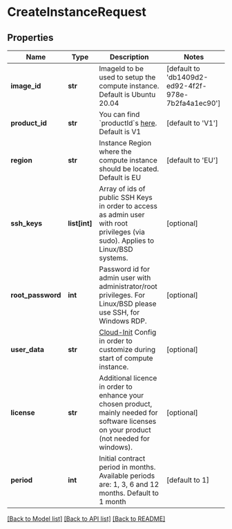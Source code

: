 # CreateInstanceRequest

## Properties
Name | Type | Description | Notes
------------ | ------------- | ------------- | -------------
**image_id** | **str** | ImageId to be used to setup the compute instance. Default is Ubuntu 20.04 | [default to 'db1409d2-ed92-4f2f-978e-7b2fa4a1ec90']
**product_id** | **str** | You can find &#x60;productId&#x60;s [here](https://contabo.com/en/product-list/?show_ids&#x3D;true). Default is V1 | [default to 'V1']
**region** | **str** | Instance Region where the compute instance should be located. Default is EU | [default to 'EU']
**ssh_keys** | **list[int]** | Array of ids of public SSH Keys in order to access as admin user with root privileges (via sudo). Applies to Linux/BSD systems. | [optional] 
**root_password** | **int** | Password id for admin user with administrator/root privileges. For Linux/BSD please use SSH, for Windows RDP. | [optional] 
**user_data** | **str** | [Cloud-Init](https://cloud-init.io/) Config in order to customize during start of compute instance. | [optional] 
**license** | **str** | Additional licence in order to enhance your chosen product, mainly needed for software licenses on your product (not needed for windows). | [optional] 
**period** | **int** | Initial contract period in months. Available periods are: 1, 3, 6 and 12 months. Default to 1 month | [default to 1]

[[Back to Model list]](../README.md#documentation-for-models) [[Back to API list]](../README.md#documentation-for-api-endpoints) [[Back to README]](../README.md)

